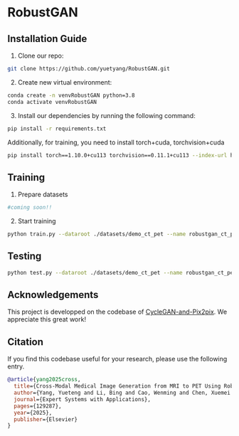 # RobustGAN
## Installation Guide
1. Clone our repo:
```bash
git clone https://github.com/yuetyang/RobustGAN.git
```
2. Create new virtual environment:
```bash
conda create -n venvRobustGAN python=3.8
conda activate venvRobustGAN
```
3. Install our dependencies by running the following command:
```bash
pip install -r requirements.txt
```
Additionally, for training, you need to install torch+cuda, torchvision+cuda
```bash
pip install torch==1.10.0+cu113 torchvision==0.11.1+cu113 --index-url https://download.pytorch.org/whl/cu113
```
## Training
1. Prepare datasets
```bash
#coming soon!!
```
2. Start training
```bash
python train.py --dataroot ./datasets/demo_ct_pet --name robustgan_ct_pet --model robustgan --netG robustgan
```
## Testing
```bash
python test.py --dataroot ./datasets/demo_ct_pet --name robustgan_ct_pet --model robustgan --netG robustgan
```
## Acknowledgements
This project is developped on the codebase of [CycleGAN-and-Pix2pix](https://github.com/junyanz/pytorch-CycleGAN-and-pix2pix.git). We  appreciate this great work! 
## Citation
If you find this codebase useful for your research, please use the following entry.
```BibTeX
@article{yang2025cross,
  title={Cross-Modal Medical Image Generation from MRI to PET Using Robust Generative Adversarial Network},
  author={Yang, Yueteng and Li, Bing and Cao, Wenming and Chen, Xuemei and Li, Weikai},
  journal={Expert Systems with Applications},
  pages={129287},
  year={2025},
  publisher={Elsevier}
}
```
